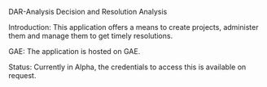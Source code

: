 DAR-Analysis Decision and Resolution Analysis

Introduction:
This application offers a means to create projects, administer them and manage them to get timely resolutions. 

GAE:
The application is hosted on GAE. 

Status:
Currently in Alpha, the credentials to access this is available on request.
